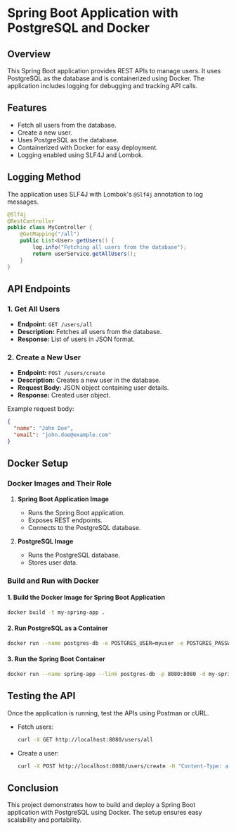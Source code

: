 # Spring Boot Application with PostgreSQL and Docker

## Overview

This Spring Boot application provides REST APIs to manage users. It uses PostgreSQL as the database and is containerized using Docker. The application includes logging for debugging and tracking API calls.

## Features

- Fetch all users from the database.
- Create a new user.
- Uses PostgreSQL as the database.
- Containerized with Docker for easy deployment.
- Logging enabled using SLF4J and Lombok.

## Logging Method

The application uses SLF4J with Lombok's `@Slf4j` annotation to log messages.

```java
@Slf4j
@RestController
public class MyController {
    @GetMapping("/all")
    public List<User> getUsers() {
        log.info("Fetching all users from the database");
        return userService.getAllUsers();
    }
}
```

## API Endpoints

### 1. Get All Users

- **Endpoint:** `GET /users/all`
- **Description:** Fetches all users from the database.
- **Response:** List of users in JSON format.

### 2. Create a New User

- **Endpoint:** `POST /users/create`
- **Description:** Creates a new user in the database.
- **Request Body:** JSON object containing user details.
- **Response:** Created user object.

Example request body:

```json
{
  "name": "John Doe",
  "email": "john.doe@example.com"
}
```

## Docker Setup

### Docker Images and Their Role

1. **Spring Boot Application Image**

   - Runs the Spring Boot application.
   - Exposes REST endpoints.
   - Connects to the PostgreSQL database.

2. **PostgreSQL Image**

   - Runs the PostgreSQL database.
   - Stores user data.

### Build and Run with Docker

#### 1. Build the Docker Image for Spring Boot Application

```sh
docker build -t my-spring-app .
```

#### 2. Run PostgreSQL as a Container

```sh
docker run --name postgres-db -e POSTGRES_USER=myuser -e POSTGRES_PASSWORD=mypassword -e POSTGRES_DB=mydatabase -p 5432:5432 -d postgres
```

#### 3. Run the Spring Boot Container

```sh
docker run --name spring-app --link postgres-db -p 8080:8080 -d my-spring-app
```

## Testing the API

Once the application is running, test the APIs using Postman or cURL.

- Fetch users:
  ```sh
  curl -X GET http://localhost:8080/users/all
  ```
- Create a user:
  ```sh
  curl -X POST http://localhost:8080/users/create -H "Content-Type: application/json" -d '{"name":"John Doe", "email":"john.doe@example.com"}'
  ```

## Conclusion

This project demonstrates how to build and deploy a Spring Boot application with PostgreSQL using Docker. The setup ensures easy scalability and portability.

